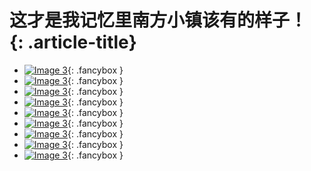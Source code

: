 # 这才是我记忆里南方小镇该有的样子！ {: .article-title}

<div class="grid cards" markdown>

- [![Image 3](55cec684-1b2a-4f1a-929f-6cf67921698e.jpg)](55cec684-1b2a-4f1a-929f-6cf67921698e.jpg){: .fancybox }
- [![Image 3](78f77e27-313b-4994-8e2d-2c5d30ec37fa.jpg)](78f77e27-313b-4994-8e2d-2c5d30ec37fa.jpg){: .fancybox }
- [![Image 3](0a31c906-8ca5-41db-a3b3-b64c046aa29a.jpg)](0a31c906-8ca5-41db-a3b3-b64c046aa29a.jpg){: .fancybox }
- [![Image 3](d2b67cb1-2acd-4e8d-9c99-a8333424df8d.jpg)](d2b67cb1-2acd-4e8d-9c99-a8333424df8d.jpg){: .fancybox }
- [![Image 3](77068977-22f1-4e20-b5fa-b470fbedf8a2.jpg)](77068977-22f1-4e20-b5fa-b470fbedf8a2.jpg){: .fancybox }
- [![Image 3](be5f8105-c987-4470-9be4-d3ecf9adfe4e.jpg)](be5f8105-c987-4470-9be4-d3ecf9adfe4e.jpg){: .fancybox }
- [![Image 3](308f5636-15a8-4919-b816-fee0e27f6613.jpg)](308f5636-15a8-4919-b816-fee0e27f6613.jpg){: .fancybox }
- [![Image 3](fb6b10ce-60be-4f86-8dac-ae34d9f11b2e.jpg)](fb6b10ce-60be-4f86-8dac-ae34d9f11b2e.jpg){: .fancybox }
- [![Image 3](b3561c80-0510-4dcd-a0d8-fae66ac670b1.jpg)](b3561c80-0510-4dcd-a0d8-fae66ac670b1.jpg){: .fancybox }


</div>